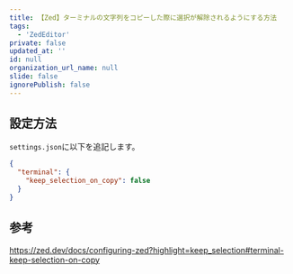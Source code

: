 ```yaml
---
title: 【Zed】ターミナルの文字列をコピーした際に選択が解除されるようにする方法
tags:
  - 'ZedEditor'
private: false
updated_at: ''
id: null
organization_url_name: null
slide: false
ignorePublish: false
---
```

## 設定方法

`settings.json`に以下を追記します。

```json
{
  "terminal": {
    "keep_selection_on_copy": false
  }
}
```

## 参考

https://zed.dev/docs/configuring-zed?highlight=keep_selection#terminal-keep-selection-on-copy
